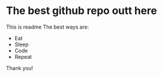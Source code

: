 # The best github repo outt here
This is readme
The best ways are:
- Eat
- Sleep
- Code
- Repeat

Thank you!

